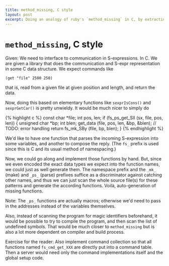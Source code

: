 ```yaml
---
title: method_missing, C style
layout: post
excerpt: Doing an analogy of ruby's `method_missing` in C, by extracting identifiers.
---
```


# `method_missing`, C style

Given: We need to interface to communication in S-expressions. In
C. We are given a library that does the communication and S-expr
representation in some C data structure. We expect commands like

    (get "file" 2500 250)

that is, read from a given file at given position and length, and
return the data.

Now, doing this based on elementary functions like `sexprIsCons()`
and `sexprGetCar()` is pretty unwieldy. It would be much nicer to
simply do

{% highlight c %}
const char *file;
int pos, len;
if (fs_ps_get_SII (sx, file, pos, len)) {
  unsigned char *bp;
  int blen;
  get_data (file, pos, len, &bp, &blen); // TODO: error handling
  return fs_mk_SBy (file, bp, blen);
}
{% endhighlight %}

We'd like to have one function that parses the incoming S-expression
into some variables, and another to compose the reply. (The `fs_`
prefix is used since this is C and its usual method of namespacing.)

Now, we could go along and implement those functions by hand. But,
since we even encoded the exact data types we expect into the
function names, we could just as well generate them. The namespace
prefix and the `_mk_` (make) and `_ps_` (parse) prefixes suffice as a
discriminator against catching other names, and thus we can just
scan the whole source file(s) for these patterns and generate the
according functions. Voilà, auto-generation of missing functions.

Note: The `_ps_` functions are actually macros; otherwise we'd need
to pass in the addresses instead of the variables themselves.

Also, instead of scanning the program for magic identifiers beforehand,
it would be possible to try to compile the program, and then scan the
list of undefined symbols. That would be much closer to `method_missing`
but is also a lot more dependent on compiler and build process.

Exercise for the reader: Also implement command collection so that
all functions named `fs_cmd_get_XXX` are directly put into a command
table. Then a server would need only the command implementations
itself and the global setup code.
